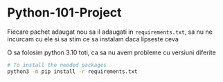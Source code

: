 # Python-101-Project

Fiecare pachet adaugat nou sa il adaugati in `requirements.txt`, sa nu ne incurcam cu ele si sa stim ce sa instalam daca lipseste ceva

O sa folosim python 3.10 toti, ca sa nu avem probleme cu versiuni diferite
```bash
# To install the needed packages
python3 -m pip install -r requirements.txt
```
